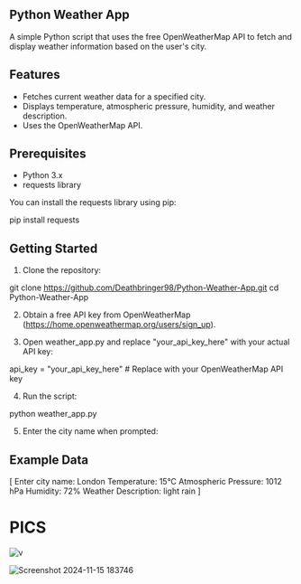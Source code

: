 ## Python Weather App

A simple Python script that uses the free OpenWeatherMap API to fetch and display weather information based on the user's city.

## Features

- Fetches current weather data for a specified city.
- Displays temperature, atmospheric pressure, humidity, and weather description.
- Uses the OpenWeatherMap API.

## Prerequisites

- Python 3.x
- requests library

You can install the requests library using pip:

pip install requests

## Getting Started

1. Clone the repository:

git clone https://github.com/Deathbringer98/Python-Weather-App.git
cd Python-Weather-App

2. Obtain a free API key from OpenWeatherMap (https://home.openweathermap.org/users/sign_up).

3. Open weather_app.py and replace "your_api_key_here" with your actual API key:

api_key = "your_api_key_here"  # Replace with your OpenWeatherMap API key

4. Run the script:

python weather_app.py

5. Enter the city name when prompted:
## Example Data
[
Enter city name: London
Temperature: 15°C
Atmospheric Pressure: 1012 hPa
Humidity: 72%
Weather Description: light rain
]

# PICS 


![v](https://github.com/user-attachments/assets/d49648f2-26f7-4bea-8ceb-0ed271d745fe)


![Screenshot 2024-11-15 183746](https://github.com/user-attachments/assets/d1fba1c7-16c1-4c2e-947f-597daf370c6f)
